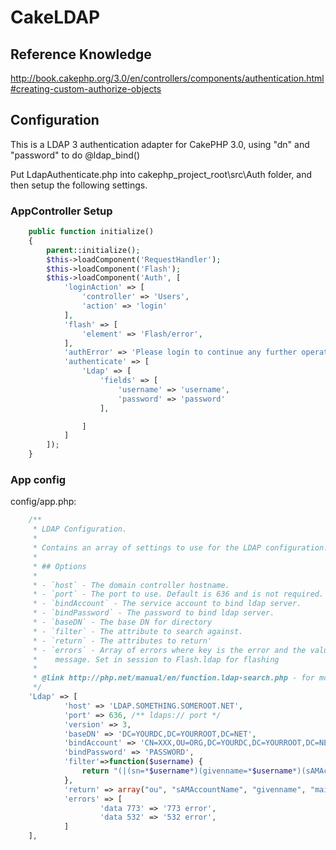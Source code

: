 # CakeLDAP
## Reference Knowledge

http://book.cakephp.org/3.0/en/controllers/components/authentication.html#creating-custom-authorize-objects

## Configuration

This is a LDAP 3 authentication adapter for CakePHP 3.0, using "dn" and "password" to do @ldap_bind()

Put LdapAuthenticate.php into cakephp_project_root\src\Auth folder, and then setup the following settings.

### AppController Setup

```php
    public function initialize()
    {
        parent::initialize();
        $this->loadComponent('RequestHandler');
        $this->loadComponent('Flash');
        $this->loadComponent('Auth', [
            'loginAction' => [
                'controller' => 'Users',
                'action' => 'login'
            ],
            'flash' => [
    			'element' => 'Flash/error',
    		],
            'authError' => 'Please login to continue any further operations.',
            'authenticate' => [
                'Ldap' => [
					'fields' => [
						'username' => 'username',
						'password' => 'password'
					],

            	]
        	]
        ]);
    }
```

### App config

config/app.php:
```php
    /**
     * LDAP Configuration.
     *
     * Contains an array of settings to use for the LDAP configuration.
     *
     * ## Options
     *
     * - `host` - The domain controller hostname. 
     * - `port` - The port to use. Default is 636 and is not required.
     * - `bindAccount` - The service account to bind ldap server.
     * - `bindPassword` - The password to bind ldap server.
     * - `baseDN` - The base DN for directory
     * - `filter` - The attribute to search against. 
     * - `return` - The attributes to return'
     * - `errors` - Array of errors where key is the error and the value is the error
     *    message. Set in session to Flash.ldap for flashing
     *
     * @link http://php.net/manual/en/function.ldap-search.php - for more info on ldap search
     */
	'Ldap' => [
			'host' => 'LDAP.SOMETHING.SOMEROOT.NET',
			'port' => 636, /** ldaps:// port */
			'version' => 3,
			'baseDN' => 'DC=YOURDC,DC=YOURROOT,DC=NET',
			'bindAccount' => 'CN=XXX,OU=ORG,DC=YOURDC,DC=YOURROOT,DC=NET',
			'bindPassword' => 'PASSWORD',
            'filter'=>function($username) {
				return "(|(sn=*$username*)(givenname=*$username*)(sAMAccountName=*$username*)(displayname=*$username*))";
            },
            'return' => array("ou", "sAMAccountName", "givenname", "mail", "dn"),
			'errors' => [
					'data 773' => '773 error',
					'data 532' => '532 error',
			]
	],
```
